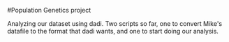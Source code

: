 #Population Genetics project

Analyzing our dataset using dadi. Two scripts so far, one to convert
Mike's datafile to the format that dadi wants, and one to start doing our
analysis.
